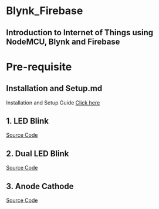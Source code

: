 # Blynk_Firebase
## Introduction to Internet of Things using NodeMCU, Blynk and Firebase

# Pre-requisite

## Installation and Setup.md
Installation and Setup Guide [Click here](https://github.com/SinkuKumar/Blynk_Firebase/blob/main/Installation_Setup.md)

## 1. LED Blink
[Source Code](https://github.com/SinkuKumar/Blynk_Firebase/blob/main/1_LED_Blink/1_LED_Blink.ino)

## 2. Dual LED Blink
[Source Code](https://github.com/SinkuKumar/Blynk_Firebase/blob/main/2_LED_Blink/2_LED_Blink.ino)

## 3. Anode Cathode
[Source Code](https://github.com/SinkuKumar/Blynk_Firebase/blob/main/3_Anode_Cathode/3_Anode_Cathode.ino)
